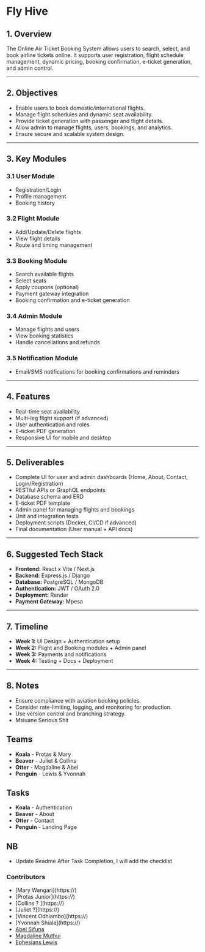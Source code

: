 # Fly Hive


## 1. Overview

The Online Air Ticket Booking System allows users to search, select, and book airline tickets online. It supports user registration, flight schedule management, dynamic pricing, booking confirmation, e-ticket generation, and admin control.

---

## 2. Objectives

* Enable users to book domestic/international flights.
* Manage flight schedules and dynamic seat availability.
* Provide ticket generation with passenger and flight details.
* Allow admin to manage flights, users, bookings, and analytics.
* Ensure secure and scalable system design.

---

## 3. Key Modules

### 3.1 User Module

* Registration/Login
* Profile management
* Booking history

### 3.2 Flight Module

* Add/Update/Delete flights
* View flight details
* Route and timing management

### 3.3 Booking Module

* Search available flights
* Select seats
* Apply coupons (optional)
* Payment gateway integration
* Booking confirmation and e-ticket generation

### 3.4 Admin Module

* Manage flights and users
* View booking statistics
* Handle cancellations and refunds

### 3.5 Notification Module

* Email/SMS notifications for booking confirmations and reminders

---

## 4. Features

* Real-time seat availability
* Multi-leg flight support (if advanced)
* User authentication and roles
* E-ticket PDF generation
* Responsive UI for mobile and desktop

---

## 5. Deliverables

* Complete UI for user and admin dashboards (Home, About, Contact, Login/Registration)
* RESTful APIs or GraphQL endpoints
* Database schema and ERD
* E-ticket PDF template
* Admin panel for managing flights and bookings
* Unit and integration tests
* Deployment scripts (Docker, CI/CD if advanced)
* Final documentation (User manual + API docs)

---

## 6. Suggested Tech Stack

* **Frontend:** React x Vite / Next.js
* **Backend:** Express.js / Django
* **Database:** PostgreSQL / MongoDB
* **Authentication:** JWT / OAuth 2.0
* **Deployment:** Render
* **Payment Gateway:** Mpesa
---

## 7. Timeline


* **Week 1:** UI Design + Authentication setup
* **Week 2:** Flight and Booking modules + Admin panel
* **Week 3:** Payments and notifications
* **Week 4:** Testing + Docs + Deployment
---

## 8. Notes

* Ensure compliance with aviation booking policies.
* Consider rate-limiting, logging, and monitoring for production.
* Use version control and branching strategy.
* Msiuane Serious Shit


## Teams

* **Koala** - Protas & Mary
* **Beaver** - Juliet & Collins
* **Otter** - Magdaline & Abel
* **Penguin** - Lewis & Yvonnah


## Tasks

* **Koala** - Authentication 
* **Beaver** - About
* **Otter** - Contact
* **Penguin** - Landing Page

## NB

- Update Readme After Task Completion, I will add the checklist

### Contributors

- [Mary Wangari](https://<add your profile>)
- [Protas Junior](https://<add your profile>)
- [Collins ? ](https://<add your profile>)
- [Juliet ?](https://<add your profile>)
- [Vincent Odhiambo](https://<add your profile>)
- [Yvonnah Shiala](https://<add your profile>)
- [Abel Sifuna](https://github.com/Cfuna22)
- [Magdaline Muthui](https://github.com/Miss-Maggie)
- [Ephesians Lewis](https://github.com/quiesscent)
